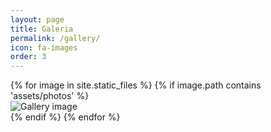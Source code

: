 ```yaml
---
layout: page
title: Galeria
permalink: /gallery/
icon: fa-images
order: 3
---
```


<div class="gallery-grid">
  {% for image in site.static_files %}
    {% if image.path contains 'assets/photos' %}
      <div class="gallery-item">
        <img src="{{ image.path | relative_url }}" alt="Gallery image" class="thumbnail" data-full="{{ image.path | relative_url }}">
      </div>
    {% endif %}
  {% endfor %}
</div>

<div id="photo-popup" class="popup" style="display: none;">
  <span class="close-btn">&times;</span>
  <button class="nav-btn prev-btn">&#10094;</button>
  <img id="popup-image" src="" alt="Full-size image">
  <button class="nav-btn next-btn">&#10095;</button>
</div>
